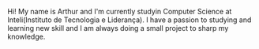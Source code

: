 Hi! My name is Arthur and I'm currently studyin Computer Science at Inteli(Instituto de Tecnologia e Liderança). I have a passion to studying and learning new skill and I am always doing a small project to sharp my knowledge.
